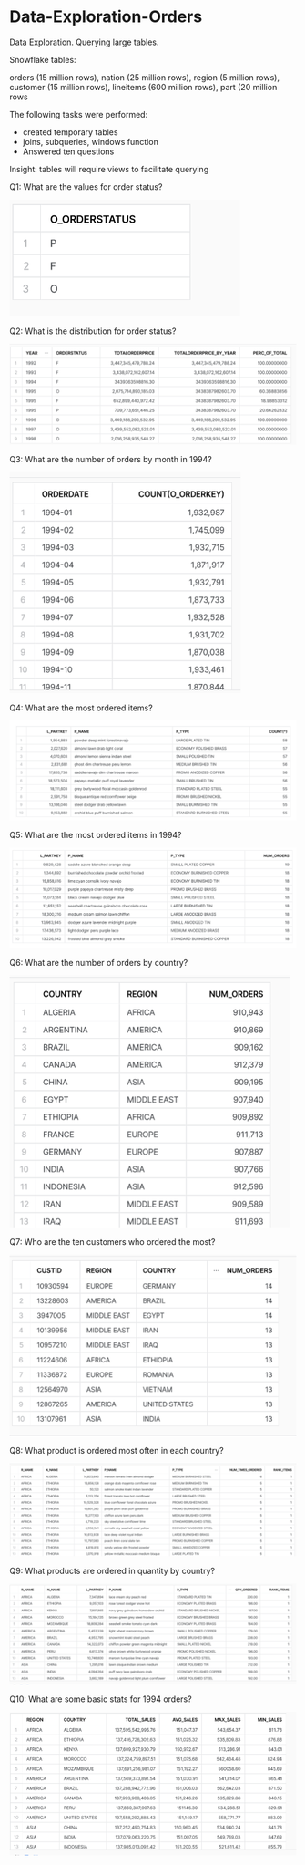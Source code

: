 # Data-Exploration-Orders

Data Exploration.  Querying large tables.
<p> Snowflake tables: </p>
<p> orders (15 million rows), nation (25 million rows), region (5 million rows), customer (15 million rows),
lineitems (600 million rows), part (20 million rows </p>

The following tasks were performed:
- created temporary tables
- joins, subqueries, windows function
- Answered ten questions
  
Insight:  tables will require views to facilitate querying



<p> Q1: What are the values for order status?</p>

![](https://github.com/Sarah269/Data-Exploration-Orders/blob/main/Q1%20Values%20for%20OrderStatus.png)
  
<p>Q2:  What is the distribution for order status?</p>

![](https://github.com/Sarah269/Data-Exploration-Orders/blob/main/Q2%20orderstatus%20distribution.png)

<p>Q3:  What are the number of orders by month in 1994?</p>

![](https://github.com/Sarah269/Data-Exploration-Orders/blob/main/Q3%20Orders%20by%20Month%201994.png)

<p>Q4:  What are the most ordered items?</p>

![](https://github.com/Sarah269/Data-Exploration-Orders/blob/main/Q4%20Items%20Ordered%20Most%20Limit%2010.png)

<p>Q5: What are the most ordered items in 1994?</p>

![](https://github.com/Sarah269/Data-Exploration-Orders/blob/main/Q5%20Ten%20ordered%20items%201994.png)

<p>Q6: What are the number of orders by country?</p>

![](https://github.com/Sarah269/Data-Exploration-Orders/blob/main/Q6%201994%20Orders%20by%20Country.png)

<p>Q7:  Who are the ten customers who ordered the most?</p>

![](https://github.com/Sarah269/Data-Exploration-Orders/blob/main/Q7%20Ten%20Customers%20Ordered%20the%20most%20in%201994.png)

<p>Q8: What product is ordered most often in each country?</p>

![](https://github.com/Sarah269/Data-Exploration-Orders/blob/main/Q8%20Product%20Ordered%20Frequently%20in%20each%20Country.png)

<p>Q9:  What products are ordered in quantity by country?</p>

![](https://github.com/Sarah269/Data-Exploration-Orders/blob/main/Q9%20Product%20Country%20Ordered%20in%20Quantity.png)

<p>Q10:  What are some basic stats for 1994 orders?</p>

![](https://github.com/Sarah269/Data-Exploration-Orders/blob/main/Q10%201994%20Sales%20Stats.png)





